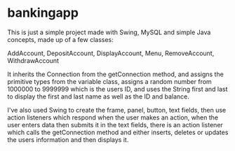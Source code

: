 # bankingapp
This is just a simple project made with Swing, MySQL and simple Java concepts, made up of a few classes: 

AddAccount, 
DepositAccount, 
DisplayAccount, 
Menu, 
RemoveAccount, 
WithdrawAccount

It inherits the Connection from the getConnection method, and assigns the primitive types from the variable class,
assigns a random number from 1000000 to 9999999 which is the users ID, and uses the String first and last to 
display the first and last name as well as the ID and balance. 

I've also used Swing to create the frame, panel, button, text fields, then use action listeners which respond when 
the user makes an action, when the user enters data then submits it in the text fields, there is an action listener 
which calls the getConnection method and either inserts, deletes or updates the users information and then displays 
it. 
